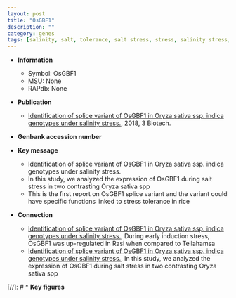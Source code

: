 ```yaml
---
layout: post
title: "OsGBF1"
description: ""
category: genes
tags: [salinity, salt, tolerance, salt stress, stress, salinity stress, stress tolerance]
---
```


* **Information**  
    + Symbol: OsGBF1  
    + MSU: None  
    + RAPdb: None  

* **Publication**  
    + [Identification of splice variant of OsGBF1 in Oryza sativa ssp. indica genotypes under salinity stress.](http://www.ncbi.nlm.nih.gov/pubmed?term=Identification+of+splice+variant+of+OsGBF1+in+Oryza+sativa+ssp.+indica+genotypes+under+salinity+stress.%5BTitle%5D), 2018, 3 Biotech.

* **Genbank accession number**  

* **Key message**  
    + Identification of splice variant of OsGBF1 in Oryza sativa ssp. indica genotypes under salinity stress.
    + In this study, we analyzed the expression of OsGBF1 during salt stress in two contrasting Oryza sativa spp
    + This is the first report on OsGBF1 splice variant and the variant could have specific functions linked to stress tolerance in rice

* **Connection**  
    + [Identification of splice variant of OsGBF1 in Oryza sativa ssp. indica genotypes under salinity stress.](http://www.ncbi.nlm.nih.gov/pubmed?term=Identification+of+splice+variant+of+OsGBF1+in+Oryza+sativa+ssp.+indica+genotypes+under+salinity+stress.%5BTitle%5D),  During early induction stress, OsGBF1 was up-regulated in Rasi when compared to Tellahamsa
    + [Identification of splice variant of OsGBF1 in Oryza sativa ssp. indica genotypes under salinity stress.](http://www.ncbi.nlm.nih.gov/pubmed?term=Identification+of+splice+variant+of+OsGBF1+in+Oryza+sativa+ssp.+indica+genotypes+under+salinity+stress.%5BTitle%5D),  In this study, we analyzed the expression of OsGBF1 during salt stress in two contrasting Oryza sativa spp

[//]: # * **Key figures**  


